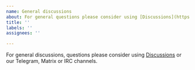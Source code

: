 ```yaml
---
name: General discussions
about: For general questions please consider using [Discussions](https://github.com/lxqt/lxqt/discussions)
title: ''
labels: ''
assignees: ''

---
```


For general discussions, questions please consider using [Discussions](https://github.com/lxqt/lxqt/discussions) or  our Telegram, Matrix or IRC channels.
